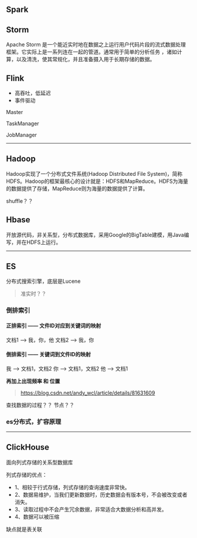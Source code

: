 
## Spark

## Storm 

Apache Storm 是一个能近实时地在数据之上运行用户代码片段的流式数据处理框架。它实际上是一系列连在一起的管道。通常用于简单的分析任务 ，诸如计算，以及清洗，使其常规化，并且准备摄入用于长期存储的数据。



## Flink



- 高吞吐，低延迟
- 事件驱动


Master 

TaskManager

JobManager 


---

## Hadoop

Hadoop实现了一个分布式文件系统(Hadoop Distributed File System)，简称HDFS。Hadoop的框架最核心的设计就是：HDFS和MapReduce。HDFS为海量的数据提供了存储，MapReduce则为海量的数据提供了计算。

shuffle？？


## Hbase
开放源代码，非关系型，分布式数据库，采用Google的BigTable建模，用Java编写，并在HDFS上运行。

---

## ES
分布式搜索引擎，底层是Lucene

> 准实时？？

### 倒排索引

#### 正排索引  ——  文件ID对应到关键词的映射
文档1 ——>  我，你，他
文档2 ——>  我，你

#### 倒排索引  ——  关键词到文件ID的映射
我 ——> 文档1，文档2
你 ——> 文档1，文档2
他 ——> 文档1

**再加上出现频率 和 位置**


> https://blog.csdn.net/andy_wcl/article/details/81631609

查找数据的过程？？ 节点？？

### es分布式，扩容原理

---

## ClickHouse
面向列式存储的关系型数据库

列式存储的优点：
- 1、相较于行式存储，列式存储的查询速度非常快。
- 2、数据易维护，当我们更新数据时，历史数据会有版本号，不会被改变或者消失。
- 3、读取过程中不会产生冗余数据，非常适合大数据分析和高并发。
- 4、数据可以被压缩

缺点就是表关联
